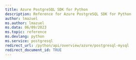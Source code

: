 ```yaml
---
title: Azure PostgreSQL SDK for Python
description: Reference for Azure PostgreSQL SDK for Python
author: lmazuel
ms.author: lmazuel
ms.data: 06/09/2023
ms.topic: reference
ms.devlang: python
ms.service: postgresql
redirect_url: /python/api/overview/azure/postgresql-mysql
redirect_document_id: TRUE
---
```

